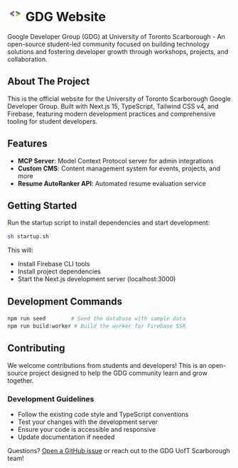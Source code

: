 <h1>
    <picture>
        <img alt="GDG Logo" src="./public/gdg-logo.png" height="34">
    </picture>
    GDG Website
</h1>

Google Developer Group (GDG) at University of Toronto Scarborough - An open-source student-led community focused on building technology solutions and fostering developer growth through workshops, projects, and collaboration.

## About The Project

This is the official website for the University of Toronto Scarborough Google Developer Group. Built with Next.js 15, TypeScript, Tailwind CSS v4, and Firebase, featuring modern development practices and comprehensive tooling for student developers.

## Features

- **MCP Server**: Model Context Protocol server for admin integrations
- **Custom CMS**: Content management system for events, projects, and more
- **Resume AutoRanker API**: Automated resume evaluation service

## Getting Started

Run the startup script to install dependencies and start development:

```bash
sh startup.sh
```

This will:
- Install Firebase CLI tools
- Install project dependencies
- Start the Next.js development server (localhost:3000)

## Development Commands

```bash
npm run seed        # Seed the database with sample data
npm run build:worker # Build the worker for Firebase SSR
```

## Contributing

We welcome contributions from students and developers! This is an open-source project designed to help the GDG community learn and grow together.

### Development Guidelines

- Follow the existing code style and TypeScript conventions
- Test your changes with the development server
- Ensure your code is accessible and responsive
- Update documentation if needed

Questions? [Open a GitHub issue](https://github.com/GDSC-UTSC/gdg-website/issues) or reach out to the GDG UofT Scarborough team!




